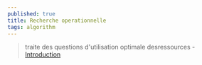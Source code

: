 ```yaml
---
published: true
title: Recherche operationnelle
tags: algorithm
---
```

> traite des questions d'utilisation optimale desressources - [Introduction](https://educnet.enpc.fr/file.php/297/CoursROPonts.pdf)

